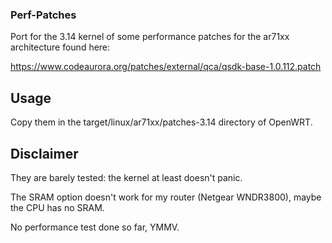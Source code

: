 ### Perf-Patches

Port for the 3.14 kernel of some performance patches for the ar71xx architecture found here:

https://www.codeaurora.org/patches/external/qca/qsdk-base-1.0.112.patch

## Usage

Copy them in the target/linux/ar71xx/patches-3.14 directory of OpenWRT.

## Disclaimer

They are barely tested: the kernel at least doesn't panic.

The SRAM option doesn't work for my router (Netgear WNDR3800), maybe the CPU has no SRAM.

No performance test done so far, YMMV.
